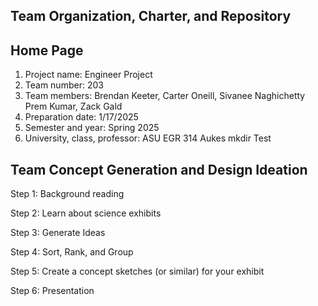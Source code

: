 ## Team Organization, Charter, and Repository

## Home Page

1. Project name: Engineer Project
2. Team number: 203
3. Team members: Brendan Keeter, Carter Oneill, Sivanee Naghichetty Prem Kumar, Zack Gald
4. Preparation date: 1/17/2025
5. Semester and year: Spring 2025
6. University, class, professor: ASU EGR 314 Aukes
mkdir Test
## Team Concept Generation and Design Ideation

Step 1: Background reading

Step 2: Learn about science exhibits

Step 3: Generate Ideas

Step 4: Sort, Rank, and Group

Step 5: Create a concept sketches (or similar) for your exhibit

Step 6: Presentation
